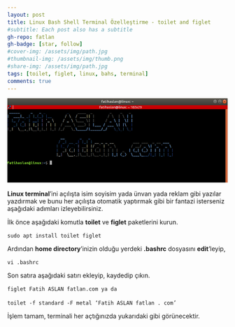 ```yaml
---
layout: post
title: Linux Bash Shell Terminal Özelleştirme - toilet and figlet
#subtitle: Each post also has a subtitle
gh-repo: fatlan
gh-badge: [star, follow]
#cover-img: /assets/img/path.jpg
#thumbnail-img: /assets/img/thumb.png
#share-img: /assets/img/path.jpg
tags: [toilet, figlet, linux, bahs, terminal]
comments: true
---
```

![Crepe](/assets/img/toilet-figlet/tandfi01.png)

**Linux terminal**’ini açılışta isim soyisim yada ünvan yada reklam gibi yazılar yazdırmak ve bunu her açılışta otomatik yaptırmak gibi bir fantazi isterseniz aşağıdaki adımları izleyebilirsiniz.

İlk önce aşağıdaki komutla **toilet** ve **figlet** paketlerini kurun.

~~~
sudo apt install toilet figlet
~~~

Ardından **home directory**’inizin olduğu yerdeki **.bashrc** dosyasını **edit**’leyip,

~~~
vi .bashrc
~~~

Son satıra aşağıdaki satırı ekleyip, kaydedip çıkın.

~~~
figlet Fatih ASLAN fatlan.com ya da

toilet -f standard -F metal ‘Fatih ASLAN fatlan . com’
~~~

İşlem tamam, terminali her açtığınızda yukarıdaki gibi görünecektir.